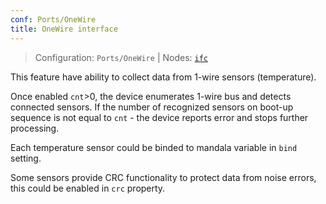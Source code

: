 ```yaml
---
conf: Ports/OneWire
title: OneWire interface
---
```


>Configuration: `Ports/OneWire`
> | Nodes: [`ifc`](../../hw/nodes/ifc.md)

This feature have ability to collect data from 1-wire sensors (temperature).

Once enabled `cnt`>0, the device enumerates 1-wire bus and detects connected sensors. If the number of recognized sensors on boot-up sequence is not equal to `cnt` - the device reports error and stops further processing.

Each temperature sensor could be binded to mandala variable in `bind` setting.

Some sensors provide CRC functionality to protect data from noise errors, this could be enabled in `crc` property.